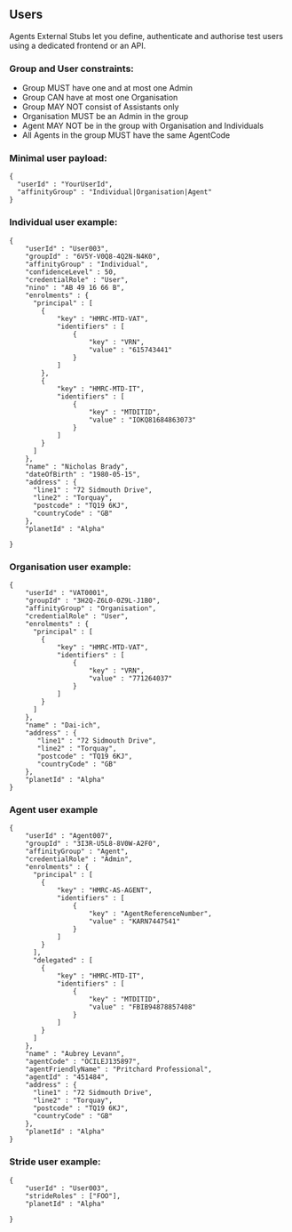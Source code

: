 ## Users

Agents External Stubs let you define, authenticate and authorise test users using a dedicated frontend or an API.

### Group and User constraints:

- Group MUST have one and at most one Admin
- Group CAN have at most one Organisation
- Group MAY NOT consist of Assistants only
- Organisation MUST be an Admin in the group
- Agent MAY NOT be in the group with Organisation and Individuals
- All Agents in the group MUST have the same AgentCode

### Minimal user payload:

    { 
      "userId" : "YourUserId", 
      "affinityGroup" : "Individual|Organisation|Agent" 
    }

### Individual user example:

    {
        "userId" : "User003",
        "groupId" : "6V5Y-V0Q8-4Q2N-N4K0",
        "affinityGroup" : "Individual",
        "confidenceLevel" : 50,
        "credentialRole" : "User",
        "nino" : "AB 49 16 66 B",
        "enrolments" : {
          "principal" : [ 
            {
                "key" : "HMRC-MTD-VAT",
                "identifiers" : [ 
                    {
                        "key" : "VRN",
                        "value" : "615743441"
                    }
                ]
            }, 
            {
                "key" : "HMRC-MTD-IT",
                "identifiers" : [ 
                    {
                        "key" : "MTDITID",
                        "value" : "IOKQ81684863073"
                    }
                ]
            }
          ]
        },
        "name" : "Nicholas Brady",
        "dateOfBirth" : "1980-05-15",
        "address" : {
          "line1" : "72 Sidmouth Drive",
          "line2" : "Torquay",
          "postcode" : "TQ19 6KJ",
          "countryCode" : "GB"
        },
        "planetId" : "Alpha"
      
    }
    
### Organisation user example:

    {
        "userId" : "VAT0001",
        "groupId" : "3H2Q-Z6L0-0Z9L-J1B0",
        "affinityGroup" : "Organisation",
        "credentialRole" : "User",
        "enrolments" : {
          "principal" : [ 
            {
                "key" : "HMRC-MTD-VAT",
                "identifiers" : [ 
                    {
                        "key" : "VRN",
                        "value" : "771264037"
                    }
                ]
            }
          ]
        },
        "name" : "Dai-ich",
        "address" : {
           "line1" : "72 Sidmouth Drive",
           "line2" : "Torquay",
           "postcode" : "TQ19 6KJ",
           "countryCode" : "GB"
        },
        "planetId" : "Alpha"
    }
    
### Agent user example
    
    {
        "userId" : "Agent007",
        "groupId" : "3I3R-U5L8-8V0W-A2F0",
        "affinityGroup" : "Agent",
        "credentialRole" : "Admin",
        "enrolments" : {
          "principal" : [ 
            {
                "key" : "HMRC-AS-AGENT",
                "identifiers" : [ 
                    {
                        "key" : "AgentReferenceNumber",
                        "value" : "KARN7447541"
                    }
                ]
            }
          ],
          "delegated" : [ 
            {
                "key" : "HMRC-MTD-IT",
                "identifiers" : [ 
                    {
                        "key" : "MTDITID",
                        "value" : "FBIB94878857408"
                    }
                ]
            }
          ]
        },
        "name" : "Aubrey Levann",
        "agentCode" : "OCILEJ135897",
        "agentFriendlyName" : "Pritchard Professional",
        "agentId" : "451484",
        "address" : {
          "line1" : "72 Sidmouth Drive",
          "line2" : "Torquay",
          "postcode" : "TQ19 6KJ",
          "countryCode" : "GB"
        },
        "planetId" : "Alpha"
    }
    
### Stride user example:
    
    {
        "userId" : "User003",
        "strideRoles" : ["FOO"],
        "planetId" : "Alpha"
      
    }

